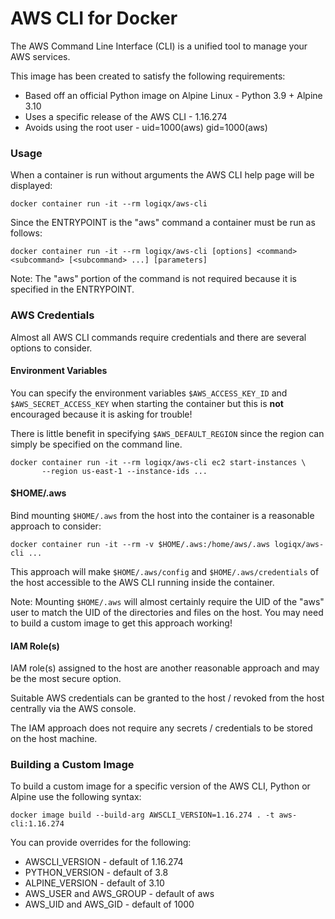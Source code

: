 # AWS CLI for Docker

The AWS Command Line Interface (CLI) is a unified tool to manage your AWS services.

This image has been created to satisfy the following requirements:

- Based off an official Python image on Alpine Linux - Python 3.9 + Alpine 3.10
- Uses a specific release of the AWS CLI - 1.16.274
- Avoids using the root user - uid=1000(aws) gid=1000(aws)



### Usage

When a container is run without arguments the AWS CLI help page will be displayed:

```
docker container run -it --rm logiqx/aws-cli
```

Since the ENTRYPOINT is the "aws" command a container must be run as follows:

```
docker container run -it --rm logiqx/aws-cli [options] <command> <subcommand> [<subcommand> ...] [parameters]
```

Note: The "aws" portion of the command is not required because it is specified in the ENTRYPOINT.



### AWS Credentials

Almost all AWS CLI commands require credentials and there are several options to consider.

#### Environment Variables

You can specify the environment variables `$AWS_ACCESS_KEY_ID` and `$AWS_SECRET_ACCESS_KEY` when starting the container but this is **not** encouraged because it is asking for trouble!

There is little benefit in specifying `$AWS_DEFAULT_REGION` since the region can simply be specified on the command line.

```
docker container run -it --rm logiqx/aws-cli ec2 start-instances \
       --region us-east-1 --instance-ids ...
```

#### $HOME/.aws

Bind mounting `$HOME/.aws` from the host into the container is a reasonable approach to consider:

```
docker container run -it --rm -v $HOME/.aws:/home/aws/.aws logiqx/aws-cli ...
```

This approach will make `$HOME/.aws/config` and `$HOME/.aws/credentials` of the host accessible to the AWS CLI running inside the container.

Note: Mounting `$HOME/.aws` will almost certainly require the UID of the "aws" user to match the UID of the directories and files on the host. You may need to build a custom image to get this approach working!

#### IAM Role(s)

IAM role(s) assigned to the host are another reasonable approach and may be the most secure option.

Suitable AWS credentials can be granted to the host / revoked from the host centrally via the AWS console.

The IAM approach does not require any secrets / credentials to be stored on the host machine.



### Building a Custom Image

To build a custom image for a specific version of the AWS CLI, Python or Alpine use the following syntax:

```
docker image build --build-arg AWSCLI_VERSION=1.16.274 . -t aws-cli:1.16.274
```

You can provide overrides for the following:

- AWSCLI_VERSION - default of 1.16.274
- PYTHON_VERSION - default of 3.8
- ALPINE_VERSION - default of 3.10
- AWS_USER and AWS_GROUP - default of aws
- AWS_UID and AWS_GID - default of 1000

